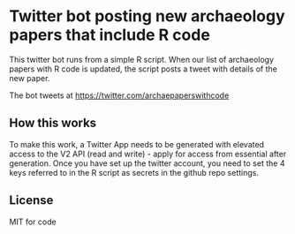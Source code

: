 # Twitter bot posting new archaeology papers that include R code

This twitter bot runs from a simple R script. When our list of archaeology papers with R code is updated, the script posts a tweet with details of the new paper. 

The bot tweets at https://twitter.com/archaepaperswithcode

## How this works

To make this work, a Twitter App needs to be generated with elevated access to the V2 API (read and write) - apply for access from essential after generation. Once you have set up the twitter account, you need to set the 4 keys referred to in the R script as secrets in the github repo settings. 

## License

MIT for code 
